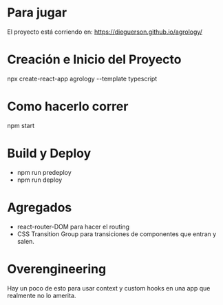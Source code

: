 # Para jugar
  El proyecto está corriendo en: https://dieguerson.github.io/agrology/

# Creación e Inicio del Proyecto
  npx create-react-app agrology --template typescript

# Como hacerlo correr
  npm start

# Build y Deploy
 - npm run predeploy
 - npm run deploy

# Agregados
 - react-router-DOM para hacer el routing
 - CSS Transition Group para transiciones de componentes que entran y salen.

# Overengineering
Hay un poco de esto para usar context y custom hooks en una app que realmente no lo amerita.